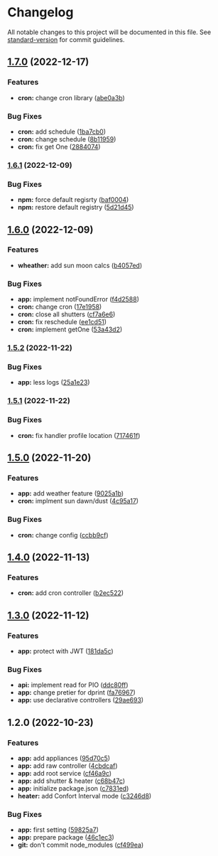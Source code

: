 # Changelog

All notable changes to this project will be documented in this file. See [standard-version](https://github.com/conventional-changelog/standard-version) for commit guidelines.

## [1.7.0](https://github.com/ltrillaud/owfs-restful/compare/v1.6.1...v1.7.0) (2022-12-17)


### Features

* **cron:** change cron library ([abe0a3b](https://github.com/ltrillaud/owfs-restful/commit/abe0a3bd98b410633883acd5071cb4f48cbcb7d6))


### Bug Fixes

* **cron:** add schedule ([1ba7cb0](https://github.com/ltrillaud/owfs-restful/commit/1ba7cb03f3053233dd0509466db592f88944192b))
* **cron:** change schedule ([8b11959](https://github.com/ltrillaud/owfs-restful/commit/8b119599ebdedf99c4e456f1cf41658db35ae62a))
* **cron:** fix get One ([2884074](https://github.com/ltrillaud/owfs-restful/commit/288407434321ac079fdab08ab55a568ea45c7723))

### [1.6.1](https://github.com/ltrillaud/owfs-restful/compare/v1.6.0...v1.6.1) (2022-12-09)


### Bug Fixes

* **npm:** force default regisrty ([baf0004](https://github.com/ltrillaud/owfs-restful/commit/baf000447b12baf930c9b279e6c2b0c8c5132eb1))
* **npm:** restore default registry ([5d21d45](https://github.com/ltrillaud/owfs-restful/commit/5d21d45d442caf6ada2188dbfb0f16eac207c172))

## [1.6.0](https://github.com/ltrillaud/owfs-restful/compare/v1.5.2...v1.6.0) (2022-12-09)


### Features

* **wheather:** add sun moon calcs ([b4057ed](https://github.com/ltrillaud/owfs-restful/commit/b4057ed8aef79580260420d270ed9538e06e3022))


### Bug Fixes

* **app:** implement notFoundError ([f4d2588](https://github.com/ltrillaud/owfs-restful/commit/f4d2588df281ecfbf18fffcd24abbbfb0faa7737))
* **cron:** change cron ([17e1958](https://github.com/ltrillaud/owfs-restful/commit/17e195895ec5e433dd2d44e1060bb95a49b45677))
* **cron:** close all shutters ([cf7a6e6](https://github.com/ltrillaud/owfs-restful/commit/cf7a6e6a7eea68e483a6776ba60b393da2f076aa))
* **cron:** fix reschedule ([ee1cd51](https://github.com/ltrillaud/owfs-restful/commit/ee1cd51c25ac92b8cfa9d38e847c55295e3d38c5))
* **cron:** implement getOne ([53a43d2](https://github.com/ltrillaud/owfs-restful/commit/53a43d2c24bac4925e2cd7faa6d633223921ba2c))

### [1.5.2](https://github.com/ltrillaud/owfs-restful/compare/v1.5.1...v1.5.2) (2022-11-22)


### Bug Fixes

* **app:** less logs ([25a1e23](https://github.com/ltrillaud/owfs-restful/commit/25a1e23015bafbe570dad8104bbe545045658953))

### [1.5.1](https://github.com/ltrillaud/owfs-restful/compare/v1.5.0...v1.5.1) (2022-11-22)


### Bug Fixes

* **cron:** fix handler profile location ([717461f](https://github.com/ltrillaud/owfs-restful/commit/717461f8351f0ccc86ec3b1958fb13e828313515))

## [1.5.0](https://github.com/ltrillaud/owfs-restful/compare/v1.4.0...v1.5.0) (2022-11-20)


### Features

* **app:** add weather feature ([9025a1b](https://github.com/ltrillaud/owfs-restful/commit/9025a1b62e73bd0ffda105501a179f2796df4714))
* **cron:** implment sun dawn/dust ([4c95a17](https://github.com/ltrillaud/owfs-restful/commit/4c95a17b826c93cf2e670f24a12a346f7a3266fd))


### Bug Fixes

* **cron:** change config ([ccbb9cf](https://github.com/ltrillaud/owfs-restful/commit/ccbb9cf067c6183b0aecfe0980eeb07a86fc0a5b))

## [1.4.0](https://github.com/ltrillaud/owfs-restful/compare/v1.3.0...v1.4.0) (2022-11-13)


### Features

* **cron:** add cron controller ([b2ec522](https://github.com/ltrillaud/owfs-restful/commit/b2ec5222ae9b6a22457b56bf8ee2a3fb772308fc))

## [1.3.0](https://github.com/ltrillaud/owfs-restful/compare/v1.2.0...v1.3.0) (2022-11-12)


### Features

* **app:** protect with JWT ([181da5c](https://github.com/ltrillaud/owfs-restful/commit/181da5c222d26741889f9731a40fbdb160139b51))


### Bug Fixes

* **api:** implement read for PIO ([ddc80ff](https://github.com/ltrillaud/owfs-restful/commit/ddc80ff0bba5bf308633d6ec08950d1a2860690b))
* **app:** change pretier for dprint ([fa76967](https://github.com/ltrillaud/owfs-restful/commit/fa7696751544992e527def7a0094992e2bca3204))
* **app:** use declarative controllers ([29ae693](https://github.com/ltrillaud/owfs-restful/commit/29ae693987c091901b214d1b0d552e1fc4de2abf))

## 1.2.0 (2022-10-23)


### Features

* **app:** add appliances ([95d70c5](https://github.com/ltrillaud/owfs-restful/commit/95d70c599521cf5f01de79bb028d1c96451aca95))
* **app:** add raw controller ([4cbdcaf](https://github.com/ltrillaud/owfs-restful/commit/4cbdcaff0f550453402b0d2cf266b619ec60297d))
* **app:** add root service ([cf46a9c](https://github.com/ltrillaud/owfs-restful/commit/cf46a9c7b30ca00083029a09296a7843b5b093e9))
* **app:** add shutter & heater ([c68b47c](https://github.com/ltrillaud/owfs-restful/commit/c68b47cd3f36515d19aafd3c7eb64f06e0359c94))
* **app:** initialize package.json ([c7831ed](https://github.com/ltrillaud/owfs-restful/commit/c7831ed3e560f8ca5139a0d13ae65be0d1f3011d))
* **heater:** add Confort Interval mode ([c3246d8](https://github.com/ltrillaud/owfs-restful/commit/c3246d86f0d0353ae4729f06980468a9074c6fee))


### Bug Fixes

* **app:** first setting ([59825a7](https://github.com/ltrillaud/owfs-restful/commit/59825a72c2ad069e59e7acc08d9761c9c07a91f9))
* **app:** prepare package ([46c1ec3](https://github.com/ltrillaud/owfs-restful/commit/46c1ec3c18d4895cf04ed38c9db6fd691aab81be))
* **git:** don't commit node_modules ([cf499ea](https://github.com/ltrillaud/owfs-restful/commit/cf499ea95e89506df0980ed9dbb8d4e1082a8866))
